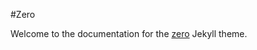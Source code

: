 #Zero

Welcome to the documentation for the [zero](https://github.com/SevenZeroThree/zero) Jekyll theme.